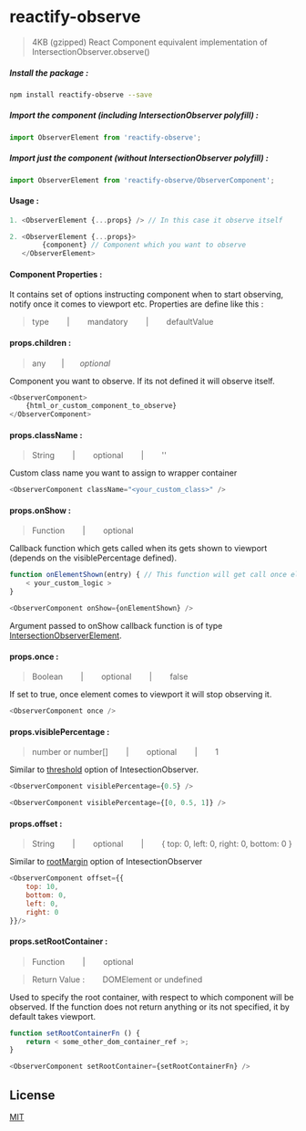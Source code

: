 # reactify-observe
> 4KB (gzipped) React Component equivalent implementation of IntersectionObserver.observe()


##### Install the package :
```bash
npm install reactify-observe --save
```

##### Import the component (including IntersectionObserver polyfill) :
```javascript
import ObserverElement from 'reactify-observe';
```

##### Import just the component (without IntersectionObserver polyfill) :
```javascript
import ObserverElement from 'reactify-observe/ObserverComponent';
```

#### Usage : 
```javascript
1. <ObserverElement {...props} /> // In this case it observe itself

2. <ObserverElement {...props}>
        {component} // Component which you want to observe 
   </ObserverElement>
```

#### Component Properties :
It contains set of options instructing component when to start observing, notify once it comes to viewport etc. Properties are define like this :
> type &nbsp;&nbsp;&nbsp;&nbsp;&nbsp;&nbsp; | &nbsp;&nbsp;&nbsp;&nbsp;&nbsp;&nbsp; mandatory &nbsp;&nbsp;&nbsp;&nbsp;&nbsp;&nbsp; | &nbsp;&nbsp;&nbsp;&nbsp;&nbsp;&nbsp; defaultValue


#### props.children :
> any  &nbsp;&nbsp;&nbsp;&nbsp;&nbsp;&nbsp;|  &nbsp;&nbsp;&nbsp;&nbsp;&nbsp;&nbsp;_optional_

Component you want to observe. If its not defined it will observe itself.

```javascript
<ObserverComponent>
    {html_or_custom_component_to_observe}
</ObserverComponent>
```

#### props.className :
> String &nbsp;&nbsp;&nbsp;&nbsp;&nbsp;&nbsp; | &nbsp;&nbsp;&nbsp;&nbsp;&nbsp;&nbsp; optional &nbsp;&nbsp;&nbsp;&nbsp;&nbsp;&nbsp; | &nbsp;&nbsp;&nbsp;&nbsp;&nbsp;&nbsp; ''

Custom class name you want to assign to wrapper container
```javascript
<ObserverComponent className="<your_custom_class>" />
```

#### props.onShow :
> Function &nbsp;&nbsp;&nbsp;&nbsp;&nbsp;&nbsp; | &nbsp;&nbsp;&nbsp;&nbsp;&nbsp;&nbsp; optional

Callback function which gets called when its gets shown to viewport (depends on the visiblePercentage defined).

```javascript
function onElementShown(entry) { // This function will get call once element gets shown
	< your_custom_logic >
}

<ObserverComponent onShow={onElementShown} />
```
Argument passed to onShow callback function is of type [IntersectionObserverElement](https://developer.mozilla.org/en-US/docs/Web/API/IntersectionObserverEntry).

#### props.once :
> Boolean &nbsp;&nbsp;&nbsp;&nbsp;&nbsp;&nbsp; | &nbsp;&nbsp;&nbsp;&nbsp;&nbsp;&nbsp; optional &nbsp;&nbsp;&nbsp;&nbsp;&nbsp;&nbsp; | &nbsp;&nbsp;&nbsp;&nbsp;&nbsp;&nbsp; false

If set to true, once element comes to viewport it will stop observing it.

```javascript
<ObserverComponent once />
```

#### props.visiblePercentage :
> number or number[] &nbsp;&nbsp;&nbsp;&nbsp;&nbsp;&nbsp; | &nbsp;&nbsp;&nbsp;&nbsp;&nbsp;&nbsp; optional &nbsp;&nbsp;&nbsp;&nbsp;&nbsp;&nbsp; | &nbsp;&nbsp;&nbsp;&nbsp;&nbsp;&nbsp; 1

Similar to [threshold](https://developer.mozilla.org/en-US/docs/Web/API/Intersection_Observer_API#Intersection_observer_options) option of IntesectionObserver.
```javascript
<ObserverComponent visiblePercentage={0.5} />

<ObserverComponent visiblePercentage={[0, 0.5, 1]} />
```

#### props.offset :
> String &nbsp;&nbsp;&nbsp;&nbsp;&nbsp;&nbsp; | &nbsp;&nbsp;&nbsp;&nbsp;&nbsp;&nbsp; optional &nbsp;&nbsp;&nbsp;&nbsp;&nbsp;&nbsp; | &nbsp;&nbsp;&nbsp;&nbsp;&nbsp;&nbsp; { top: 0, left: 0, right: 0, bottom: 0 }

Similar to [rootMargin](https://developer.mozilla.org/en-US/docs/Web/API/Intersection_Observer_API#Intersection_observer_options) option of IntesectionObserver
```javascript
<ObserverComponent offset={{
	top: 10,
	bottom: 0,
	left: 0,
	right: 0
}}/>
```

#### props.setRootContainer :
> Function &nbsp;&nbsp;&nbsp;&nbsp;&nbsp;&nbsp; | &nbsp;&nbsp;&nbsp;&nbsp;&nbsp;&nbsp; optional

> Return Value : &nbsp;&nbsp;&nbsp;&nbsp;&nbsp;&nbsp; DOMElement or undefined

Used to specify the root container, with respect to which component will be observed. If the function does not return anything or its not specified, it by default takes viewport.
```javascript
function setRootContainerFn () {
	return < some_other_dom_container_ref >;
}

<ObserverComponent setRootContainer={setRootContainerFn} />
``` 

License
-
[MIT](https://github.com/prate3k/reactify-observe/blob/master/LICENSE)
